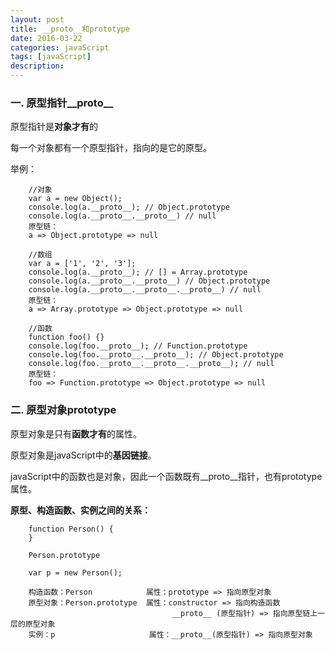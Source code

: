```yaml
---
layout: post
title: __proto__和prototype
date: 2016-03-22
categories: javaScript
tags: [javaScript]
description: 
---
```


### 一. 原型指针__proto__

原型指针是**对象才有**的

每一个对象都有一个原型指针，指向的是它的原型。

举例：

```
	//对象
	var a = new Object();
	console.log(a.__proto__); // Object.prototype
	console.log(a.__proto__.__proto__) // null
	原型链：
	a => Object.prototype => null

	//数组
	var a = ['1', '2', '3'];
	console.log(a.__proto__); // [] = Array.prototype
	console.log(a.__proto__.__proto__) // Object.prototype
	console.log(a.__proto__.__proto__.__proto__) // null
	原型链：
	a => Array.prototype => Object.prototype => null

	//函数
	function foo() {}
	console.log(foo.__proto__); // Function.prototype
	console.log(foo.__proto__.__proto__); // Object.prototype
	console.log(foo.__proto__.__proto__.__proto__); // null
	原型链：
	foo => Function.prototype => Object.prototype => null
```

### 二. 原型对象prototype

原型对象是只有**函数才有**的属性。

原型对象是javaScript中的**基因链接**。

javaScript中的函数也是对象，因此一个函数既有__proto__指针，也有prototype属性。


**原型、构造函数、实例之间的关系：**

```
	function Person() {		
	}

	Person.prototype 

	var p = new Person();

	构造函数：Person            属性：prototype => 指向原型对象
	原型对象：Person.prototype  属性：constructor => 指向构造函数
									__proto__ (原型指针) => 指向原型链上一层的原型对象 
	实例：p                     属性：__proto__(原型指针) => 指向原型对象
```




